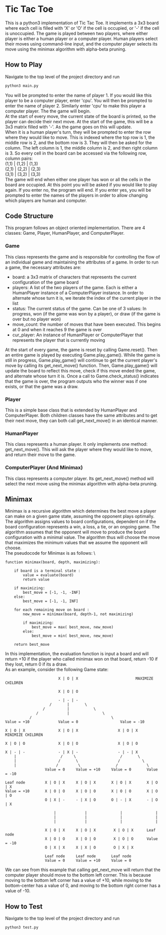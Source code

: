 # Tic Tac Toe
This is a python3 implementation of Tic Tac Toe. It implements a 3x3 board where each cell is filled with
'X' or 'O' if the cell is occupied, or '-' if the cell is unoccupied. The game is played between two
players, where either player is either a human player or a computer player. Human players select their
moves using command-line input, and the computer player selects its move using the minimax algorithm with
alpha-beta pruning.

## How to Play
Navigate to the top level of the project directory and run
```bash
python3 main.py
```
You will be prompted to enter the name of player 1. If you would like this player to be a computer
player, enter 'cpu'. You will then be prompted to enter the name of player 2. Similarly enter 'cpu' to
make this player a computer player. The the game will begin.
\
At the start of every move, the current state of the board is printed, so the player can decide their
next move. At the start of the game, this will be a 3x3 matrix filled with '-'. As the game goes on
this will update.
\
When it is a human player's turn, they will be prompted to enter the row where they would like to move.
This is indexed where the top row is 1, the middle row is 2, and the bottom row is 3. They will then be
asked for the column. The left column is 1, the middle column is 2, and then right column is 3. So every
cell in the board can be accessed via the following row, column pairs:
\
(1,1) | (1,2) | (1,3)
\
(2,1) | (2,2) | (2,3)
\
(3,1) | (3,2) | (3,3)
\
The game will end when either one player has won or all the cells in the board are occupied. At this
point you will be asked if you would like to play again. If you enter no, the program will end. If you
enter yes, you will be prompted to enter the names of the players in order to allow changing which
players are human and computer.

## Code Structure
This program follows an object oriented implementation. There are 4 classes: Game, Player,
HumanPlayer, and ComputerPlayer.

### Game
This class represents the game and is responsible for controlling the flow of an individual game and
maintaining the attributes of a game. In order to run a game, the necessary attributes are:
- board: a 3x3 matrix of characters that represents the current configuration of the game board
- players: A list of the two players of the game. Each is either a HumanPlayer instance of a ComputerPlayer
    instance. In order to alternate whose turn it is, we iterate the index of the current player in the list
- status: The current status of the game. Can be one of 3 values: In progress, won (if the game was won by a player),
    or draw (if the game is over but no player won)
- move_count: the number of moves that have been executed. This begins at 0 and when it reaches 9 the game is over
- cur_player: An instance of HumanPlayer or ComputerPlayer that represents the player that is currently moving

At the start of every game, the game is reset by calling Game.reset(). Then an entire game is played by executing
Game.play_game(). While the game is still in progress, Game.play_game() will continue to get the current player's
move by calling its get_next_move() function. Then, Game.play_game() will update the board to reflect this move,
check if this move ended the game, and alternate whose turn it is. Once a call to Game.check_status() indicates that
the game is over, the program outputs who the winner was if one exists, or that the game was a draw.

### Player
This is a simple base class that is extended by HumanPlayer and ComputerPlayer. Both children classes have the same
attributes and to get their next move, they can both call get_next_move() in an identical manner.

### HumanPlayer
This class represents a human player. It only implements one method: get_next_move(). This will ask the player
where they would like to move, and return their move to the game.

### ComputerPlayer (And Minimax)
This class represents a computer player. Its get_next_move() method will select the next move using the minimax 
algorithm with alpha-beta pruning. 

## Minimax
Minimax is a recursive algorithm which determines the best move a player can make on a given game state,
assuming the opponent plays optimally. The algorithm assigns values to board configurations, dependent on if 
the board configuration represents a win, a loss, a tie, or an ongoing game. The algorithm assumes that the 
opponent will move to produce the board configuration with a minimal value. The algorithm thus will choose the move
that maximizes the minimum values that we assume the opponent will choose. 
\
The pseudocode for Minimax is as follows:
\

    function minimax(board, depth, maximizing):

        if board is a terminal state :
            value = evaluate(board)
            return value
            
        if maximizing:
            best_move = [-1, -1, -INF]
        else:
            best_move = [-1, -1, INF]
        
        for each remaining move on board :
            new_move = minimax(board, depth-1, not maximizing)
            
            if maximizing:
                best_move = max( best_move, new_move)
            else:
                best_move = min( best_move, new_move)
        
        return best_move

In this implementation, the evaluation function is input a board and will return +10 if the player who called minimax
won on that board, return -10 if they lost, return 0 if its a draw. 
\
As an example, consider the following Game state: 

                            X | O | X                          MAXIMIZE CHILDREN
                                                               
                            X | O | O                          

                            - | - | -
                        /       |       \
                     /          |           \
                  /             |               \
               /                                    \
    Value = +10             Value = 0                   Value = -10
    
    X | O | X               X | O | X                  X | O | X                    MINIMIZE CHILDREN

    X | O | O               X | O | O                  X | O | O

    X | - | -               - | X | -                  - | - | X 
        |                    /     \                    /       \
        |                   /       \                  /          \
        |                  /         \                /             \
                      Value = 0     Value = +10     Value = 0       Value = -10
                      
    Leaf node         X | O | X     X | O | X       X | O | X       X | O | X
    Value = +10       X | O | O     X | O | O       X | O | O       X | O | O
                      O | X | -     - | X | O       O | - | X       - | O | X 
                          
                          |             |               |               |
                          |             |               |               |
                          |             |               |               |
                          
                      X | O | X     X | O | X        X | O | X      Leaf node
                      X | O | O     X | O | O        X | O | O      Value = -10
                      O | X | X     X | X | O        O | X | X      
                      
                      Leaf node     Leaf node       Leaf node       
                      Value = 0     Value = +10     Value = 0       
                         
We can see from this example that calling get_next_move will return that the computer player should move to the bottom left corner. 
This is because moving to the bottom left corner has a value of +10, while moving to the bottom-center has a value of 0, and
moving to the bottom right corner has a value of -10. 
                         
## How to Test
Navigate to the top level of the project directory and run
```bash
python3 test.py
```
